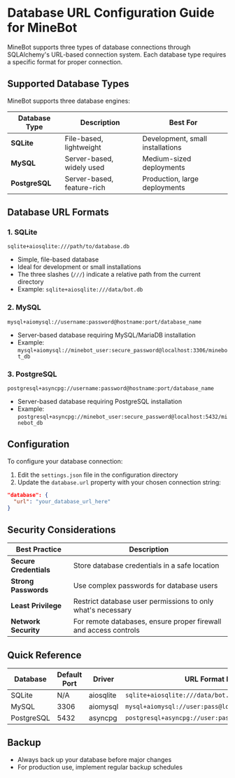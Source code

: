 # Database URL Configuration Guide for MineBot

MineBot supports three types of database connections through SQLAlchemy's URL-based connection system. Each database type requires a specific format for proper connection.

## Supported Database Types

MineBot supports three database engines:

| Database Type  | Description                | Best For                         |
| -------------- | -------------------------- | -------------------------------- |
| **SQLite**     | File-based, lightweight    | Development, small installations |
| **MySQL**      | Server-based, widely used  | Medium-sized deployments         |
| **PostgreSQL** | Server-based, feature-rich | Production, large deployments    |

## Database URL Formats

### 1. SQLite

```
sqlite+aiosqlite:///path/to/database.db
```

- Simple, file-based database
- Ideal for development or small installations
- The three slashes (`///`) indicate a relative path from the current directory
- Example: `sqlite+aiosqlite:///data/bot.db`

### 2. MySQL

```
mysql+aiomysql://username:password@hostname:port/database_name
```

- Server-based database requiring MySQL/MariaDB installation
- Example: `mysql+aiomysql://minebot_user:secure_password@localhost:3306/minebot_db`

### 3. PostgreSQL

```
postgresql+asyncpg://username:password@hostname:port/database_name
```

- Server-based database requiring PostgreSQL installation
- Example: `postgresql+asyncpg://minebot_user:secure_password@localhost:5432/minebot_db`

## Configuration

To configure your database connection:

1. Edit the `settings.json` file in the configuration directory
2. Update the `database.url` property with your chosen connection string:

```json
"database": {
  "url": "your_database_url_here"
}
```

## Security Considerations

| Best Practice          | Description                                                      |
| ---------------------- | ---------------------------------------------------------------- |
| **Secure Credentials** | Store database credentials in a safe location                    |
| **Strong Passwords**   | Use complex passwords for database users                         |
| **Least Privilege**    | Restrict database user permissions to only what's necessary      |
| **Network Security**   | For remote databases, ensure proper firewall and access controls |

## Quick Reference

| Database   | Default Port | Driver    | URL Format Example                                      |
| ---------- | ------------ | --------- | ------------------------------------------------------- |
| SQLite     | N/A          | aiosqlite | `sqlite+aiosqlite:///data/bot.db`                       |
| MySQL      | 3306         | aiomysql  | `mysql+aiomysql://user:pass@localhost:3306/db_name`     |
| PostgreSQL | 5432         | asyncpg   | `postgresql+asyncpg://user:pass@localhost:5432/db_name` |

## Backup

- Always back up your database before major changes
- For production use, implement regular backup schedules

